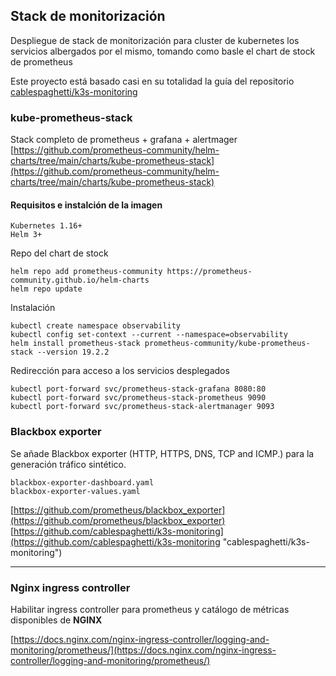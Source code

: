 ## Stack de monitorización

Despliegue de stack de monitorización para cluster de kubernetes los servicios albergados por el mismo, tomando
como basle el chart de stock de prometheus

Este proyecto está basado casi en su totalidad la guía del repositorio [cablespaghetti/k3s-monitoring](https://github.com/cablespaghetti/k3s-monitoring)

### kube-prometheus-stack

Stack completo de prometheus + grafana + alertmager<br> 
[https://github.com/prometheus-community/helm-charts/tree/main/charts/kube-prometheus-stack](https://github.com/prometheus-community/helm-charts/tree/main/charts/kube-prometheus-stack)

#### Requisitos e instalción de la imagen

    Kubernetes 1.16+
    Helm 3+
Repo del chart de stock

    helm repo add prometheus-community https://prometheus-community.github.io/helm-charts
    helm repo update
Instalación

    kubectl create namespace observability
    kubectl config set-context --current --namespace=observability
    helm install prometheus-stack prometheus-community/kube-prometheus-stack --version 19.2.2
    

Redirección para acceso a los servicios desplegados

    kubectl port-forward svc/prometheus-stack-grafana 8080:80
    kubectl port-forward svc/prometheus-stack-prometheus 9090
    kubectl port-forward svc/prometheus-stack-alertmanager 9093
### Blackbox exporter

Se añade Blackbox exporter (HTTP, HTTPS, DNS, TCP and ICMP.) para la generación tráfico sintético.

    blackbox-exporter-dashboard.yaml
    blackbox-exporter-values.yaml

[https://github.com/prometheus/blackbox_exporter](https://github.com/prometheus/blackbox_exporter)
[https://github.com/cablespaghetti/k3s-monitoring](https://github.com/cablespaghetti/k3s-monitoring "cablespaghetti/k3s-monitoring")

----

### Nginx ingress controller
Habilitar ingress controller para prometheus y catálogo de métricas disponibles de **NGINX**

[https://docs.nginx.com/nginx-ingress-controller/logging-and-monitoring/prometheus/](https://docs.nginx.com/nginx-ingress-controller/logging-and-monitoring/prometheus/)